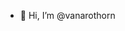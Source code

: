 - 👋 Hi, I’m @vanarothorn


<!---
vanarothorn/vanarothorn is a ✨ special ✨ repository because its `README.md` (this file) appears on your GitHub profile.
You can click the Preview link to take a look at your changes.
--->
